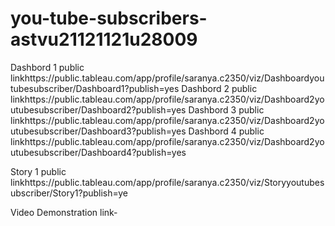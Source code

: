 # you-tube-subscribers-astvu21121121u28009
Dashbord 1 public linkhttps://public.tableau.com/app/profile/saranya.c2350/viz/Dashboardyoutubesubscriber/Dashboard1?publish=yes
Dashbord 2 public linkhttps://public.tableau.com/app/profile/saranya.c2350/viz/Dashboard2youtubesubscriber/Dashboard2?publish=yes
Dashbord 3 public linkhttps://public.tableau.com/app/profile/saranya.c2350/viz/Dashboard2youtubesubscriber/Dashboard3?publish=yes
Dashbord 4 public linkhttps://public.tableau.com/app/profile/saranya.c2350/viz/Dashboard2youtubesubscriber/Dashboard4?publish=yes


Story 1  public linkhttps://public.tableau.com/app/profile/saranya.c2350/viz/Storyyoutubesubscriber/Story1?publish=ye

Video Demonstration link-
